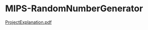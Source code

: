 # MIPS-RandomNumberGenerator

[ProjectExplanation.pdf](https://github.com/ChaonengQuan/MIPS-RandomNumberGenerator/files/3949889/ProjectExplanation.pdf)
